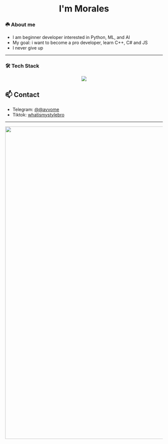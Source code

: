 <h1 align="center">I'm Morales

### ☘️ About me
- I am beginner developer interested in Python, ML, and AI
- My goal: i want to become a pro developer, learn C++, C# and JS
- I never give up

---

### 🛠️ Tech Stack
<p align="center">
  <img src="https://skillicons.dev/icons?i=python,git,github,sqlite" />
</p>

## 📫 Contact
- Telegram: [@@avvome](https://t.me/avvome)
- Tiktok: [whatismystylebro](https://www.tiktok.com/@whatismystylebro)

---

<img src="https://i.pinimg.com/originals/13/64/f3/1364f301d7181e2acc516f702c4ce274.gif" width="1000" />


